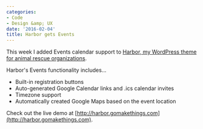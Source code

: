 ```yaml
---
categories:
- Code
- Design &amp; UX
date: '2016-02-04'
title: Harbor gets Events
---
```


This week I added Events calendar support to [Harbor, my WordPress theme for animal rescue organizations](http://harbor.gomakethings.com).

Harbor's Events functionality includes...

- Built-in registration buttons
- Auto-generated Google Calendar links and .ics calendar invites
- Timezone support
- Automatically created Google Maps based on the event location

Check out the live demo at [http://harbor.gomakethings.com](http://harbor.gomakethings.com).